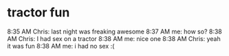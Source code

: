 <!--
id: 6286577
link: http://tumblr.atmos.org/post/6286577/tractor-fun
slug: tractor-fun
date: Fri Jul 20 2007 06:45:04 GMT-0700 (PDT)
publish: 2007-07-020
tags: 
title: tractor fun
-->


tractor fun
===========

8:35 AM Chris: last night was freaking awesome 8:37 AM me: how so? 8:38
AM Chris: I had sex on a tractor 8:38 AM me: nice one 8:38 AM Chris:
yeah it was fun 8:38 AM me: i had no sex :(

